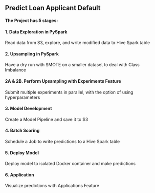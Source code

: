 ## Predict Loan Applicant Default

#### The Project has 5 stages:

#### 1. Data Exploration in PySpark
Read data from S3, explore, and write modified data to Hive Spark table

#### 2. Upsampling in PySpark
Have a dry run with SMOTE on a smaller dataset to deal with Class Imbalance

#### 2A & 2B. Perform Upsampling with Experiments Feature
Submit multiple experiments in parallel, with the option of using hyperparameters

#### 3. Model Development
Create a Model Pipeline and save it to S3

#### 4. Batch Scoring
Schedule a Job to write predictions to a Hive Spark table

#### 5. Deploy Model
Deploy model to isolated Docker container and make predictions

#### 6. Application
Visualize predictions with Applications Feature
